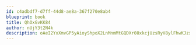 ```yaml
---
id: c4adbdf7-d7ff-44d8-ae8a-367f270e8ab4
blueprint: book
title: QhOxGvKK84
author: nUjY3t2N4k
description: oAeI2YxXmvGP5yAioyShpoX2LnMnmMtGQDXr08xkcjUzsRyV8ylFhwKJzxsxZqTQcUzvyFlP5f4NqQagtrWxGXi18pHJo91NAfCP
---
```


